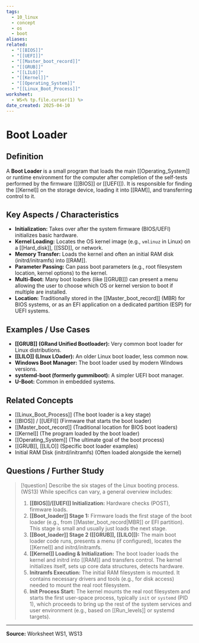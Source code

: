 ```yaml
---
tags:
  - 10_linux
  - concept
  - os
  - boot
aliases: 
related:
  - "[[BIOS]]"
  - "[[UEFI]]"
  - "[[Master_boot_record]]"
  - "[[GRUB]]"
  - "[[LILO]]"
  - "[[Kernel]]"
  - "[[Operating_System]]"
  - "[[Linux_Boot_Process]]"
worksheet:
  - WS<% tp.file.cursor(1) %>
date_created: 2025-04-10
---
```

# Boot Loader

## Definition

A **Boot Loader** is a small program that loads the main [[Operating_System]] or runtime environment for the computer after completion of the self-tests performed by the firmware ([[BIOS]] or [[UEFI]]). It is responsible for finding the [[Kernel]] on the storage device, loading it into [[RAM]], and transferring control to it.

## Key Aspects / Characteristics

- **Initialization:** Takes over after the system firmware (BIOS/UEFI) initializes basic hardware.
- **Kernel Loading:** Locates the OS kernel image (e.g., `vmlinuz` in Linux) on a [[Hard_disk]], [[SSD]], or network.
- **Memory Transfer:** Loads the kernel and often an initial RAM disk (initrd/initramfs) into [[RAM]].
- **Parameter Passing:** Can pass boot parameters (e.g., root filesystem location, kernel options) to the kernel.
- **Multi-Boot:** Many boot loaders (like [[GRUB]]) can present a menu allowing the user to choose which OS or kernel version to boot if multiple are installed.
- **Location:** Traditionally stored in the [[Master_boot_record]] (MBR) for BIOS systems, or as an EFI application on a dedicated partition (ESP) for UEFI systems.

## Examples / Use Cases

- **[[GRUB]] (GRand Unified Bootloader):** Very common boot loader for Linux distributions.
- **[[LILO]] (LInux LOader):** An older Linux boot loader, less common now.
- **Windows Boot Manager:** The boot loader used by modern Windows versions.
- **systemd-boot (formerly gummiboot):** A simpler UEFI boot manager.
- **U-Boot:** Common in embedded systems.

## Related Concepts
- [[Linux_Boot_Process]] (The boot loader is a key stage)
- [[BIOS]] / [[UEFI]] (Firmware that starts the boot loader)
- [[Master_boot_record]] (Traditional location for BIOS boot loaders)
- [[Kernel]] (The program loaded by the boot loader)
- [[Operating_System]] (The ultimate goal of the boot process)
- [[GRUB]], [[LILO]] (Specific boot loader examples)
- Initial RAM Disk (initrd/initramfs) (Often loaded alongside the kernel)

## Questions / Further Study
>[!question] Describe the six stages of the Linux booting process. (WS13)
> While specifics can vary, a general overview includes:
> 1.  **[[BIOS]]/[[UEFI]] Initialization:** Hardware checks (POST), firmware loads.
> 2.  **[[Boot_loader]] Stage 1:** Firmware loads the first stage of the boot loader (e.g., from [[Master_boot_record|MBR]] or EFI partition). This stage is small and usually just loads the next stage.
> 3.  **[[Boot_loader]] Stage 2 ([[GRUB]], [[LILO]]):** The main boot loader code runs, presents a menu (if configured), locates the [[Kernel]] and initrd/initramfs.
> 4.  **[[Kernel]] Loading & Initialization:** The boot loader loads the kernel and initrd into [[RAM]] and transfers control. The kernel initializes itself, sets up core data structures, detects hardware.
> 5.  **Initramfs Execution:** The initial RAM filesystem is mounted. It contains necessary drivers and tools (e.g., for disk access) needed to mount the real root filesystem.
> 6.  **Init Process Start:** The kernel mounts the real root filesystem and starts the first user-space process, typically `init` or `systemd` (PID 1), which proceeds to bring up the rest of the system services and user environment (e.g., based on [[Run_levels]] or systemd targets).

---
**Source:** Worksheet WS1, WS13
